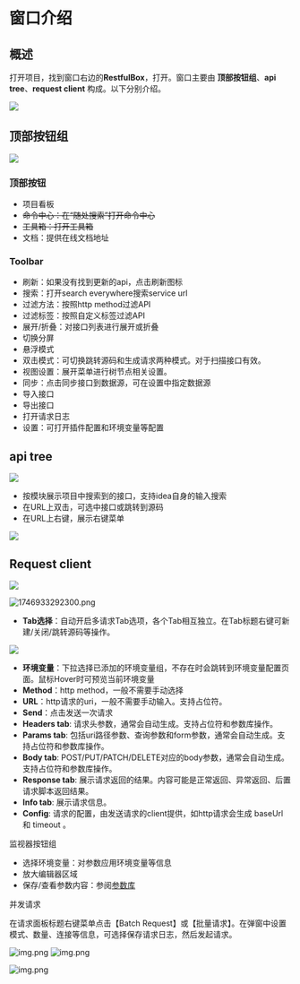 # 窗口介绍

## 概述

打开项目，找到窗口右边的**RestfulBox**，打开。窗口主要由 **顶部按钮组**、**api tree**、**request client** 构成。以下分别介绍。

![](images/1724578658508.png)

## 顶部按钮组

![](images/1724580585499.png)

### 顶部按钮

- 项目看板
- ~~命令中心：在“随处搜索”打开命令中心~~
- ~~工具箱：打开工具箱~~
- 文档：提供在线文档地址

### Toolbar

- 刷新：如果没有找到更新的api，点击刷新图标
- 搜索：打开search everywhere搜索service url
- 过滤方法：按照http method过滤API
- 过滤标签：按照自定义标签过滤API
- 展开/折叠：对接口列表进行展开或折叠
- 切换分屏
- 悬浮模式
- 双击模式：可切换跳转源码和生成请求两种模式。对于扫描接口有效。
- 视图设置：展开菜单进行树节点相关设置。
- 同步：点击同步接口到数据源，可在设置中指定数据源
- 导入接口
- 导出接口
- 打开请求日志
- 设置：可打开插件配置和环境变量等配置

## api tree

![](images/1724580805917.png)

- 按模块展示项目中搜索到的接口，支持idea自身的输入搜索
- 在URL上双击，可选中接口或跳转到源码
- 在URL上右键，展示右键菜单

![](images/1724580943636.png)

## Request client

![](images/169784614253607.png)

![1746933292300.png](images/1746933292300.png)

- **Tab选择**：自动开启多请求Tab选项，各个Tab相互独立。在Tab标题右键可新建/关闭/跳转源码等操作。

![](images/1724581090703.png)

- **环境变量**：下拉选择已添加的环境变量组，不存在时会跳转到环境变量配置页面。鼠标Hover时可预览当前环境变量
- **Method**：http method，一般不需要手动选择
- **URL**：http请求的uri，一般不需要手动输入。支持占位符。
- **Send**：点击发送一次请求
- **Headers tab**: 请求头参数，通常会自动生成。支持占位符和参数库操作。
- **Params tab**: 包括uri路径参数、查询参数和form参数，通常会自动生成。支持占位符和参数库操作。
- **Body tab**: POST/PUT/PATCH/DELETE对应的body参数，通常会自动生成。支持占位符和参数库操作。
- **Response tab**: 展示请求返回的结果。内容可能是正常返回、异常返回、后置请求脚本返回结果。
- **Info tab**: 展示请求信息。
- **Config**: 请求的配置，由发送请求的client提供，如http请求会生成 baseUrl 和 timeout 。

监视器按钮组

- 选择环境变量：对参数应用环境变量等信息
- 放大编辑器区域
- 保存/查看参数内容：参阅[参数库](../核心功能/参数库.md)

并发请求

在请求面板标题右键菜单点击【Batch Request】或【批量请求】。在弹窗中设置模式、数量、连接等信息，可选择保存请求日志，然后发起请求。

![img.png](images/1729863188433.png)
![img.png](images/1746933774712.png)

![img.png](images/1746933136948.png)